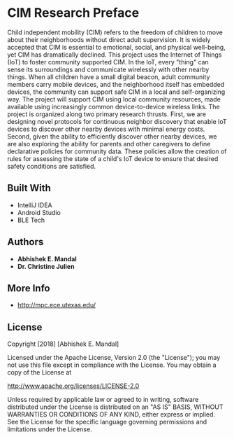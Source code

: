 # CIM Research Preface

Child independent mobility (CIM) refers to the freedom of children to move about their neighborhoods without direct adult supervision. It is widely accepted that CIM is essential to emotional, social, and physical well-being, yet CIM has dramatically declined. This project uses the Internet of Things (IoT) to foster community supported CIM. In the IoT, every "thing" can sense its surroundings and communicate wirelessly with other nearby things. When all children have a small digital beacon, adult community members carry mobile devices, and the neighborhood itself has embedded devices, the community can support safe CIM in a local and self-organizing way. The project will support CIM using local community resources, made available using increasingly common device-to-device wireless links. The project is organized along two primary research thrusts. First, we are designing novel protocols for continuous neighbor discovery that enable IoT devices to discover other nearby devices with minimal energy costs. Second, given the ability to efficiently discover other nearby devices, we are also exploring the ability for parents and other caregivers to define declarative policies for community data. These policies allow the creation of rules for assessing the state of a child's IoT device to ensure that desired safety conditions are satisfied.

## Built With

* IntelliJ IDEA 
* Android Studio
* BLE Tech

## Authors

* **Abhishek E. Mandal** 
* **Dr. Christine Julien**

## More Info 

* http://mpc.ece.utexas.edu/

## License

Copyright [2018] [Abhishek E. Mandal]

Licensed under the Apache License, Version 2.0 (the "License"); you may not use this file except in compliance with the License. You may obtain a copy of the License at

http://www.apache.org/licenses/LICENSE-2.0

Unless required by applicable law or agreed to in writing, software distributed under the License is distributed on an "AS IS" BASIS, WITHOUT WARRANTIES OR CONDITIONS OF ANY KIND, either express or implied. See the License for the specific language governing permissions and limitations under the License.
